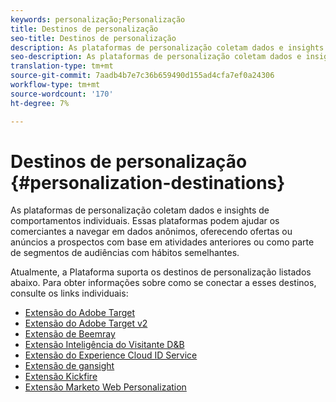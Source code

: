 ```yaml
---
keywords: personalização;Personalização
title: Destinos de personalização
seo-title: Destinos de personalização
description: As plataformas de personalização coletam dados e insights de comportamentos individuais. Essas plataformas podem ajudar os comerciantes a navegar em dados anônimos, oferecendo ofertas ou anúncios a prospectos com base em atividades anteriores ou como parte de segmentos de audiências com hábitos semelhantes.
seo-description: As plataformas de personalização coletam dados e insights de comportamentos individuais. Essas plataformas podem ajudar os comerciantes a navegar em dados anônimos, oferecendo ofertas ou anúncios a prospectos com base em atividades anteriores ou como parte de segmentos de audiências com hábitos semelhantes.
translation-type: tm+mt
source-git-commit: 7aadb4b7e7c36b659490d155ad4cfa7ef0a24306
workflow-type: tm+mt
source-wordcount: '170'
ht-degree: 7%

---
```



# Destinos de personalização {#personalization-destinations}

As plataformas de personalização coletam dados e insights de comportamentos individuais. Essas plataformas podem ajudar os comerciantes a navegar em dados anônimos, oferecendo ofertas ou anúncios a prospectos com base em atividades anteriores ou como parte de segmentos de audiências com hábitos semelhantes.

Atualmente, a Plataforma suporta os destinos de personalização listados abaixo. Para obter informações sobre como se conectar a esses destinos, consulte os links individuais:

* [Extensão do Adobe Target](./adobe-target.md)
* [Extensão do Adobe Target v2](./adobe-target-v2.md)
* [Extensão de Beemray](./beemray.md)
* [Extensão Inteligência do Visitante D&amp;B](./dnb.md)
* [Extensão do Experience Cloud ID Service](./adobe-ecid.md)
* [Extensão de gansight](./gainsight.md)
* [Extensão Kickfire](./kickfire.md)
* [Extensão Marketo Web Personalization](./marketo-web-personalization.md)
